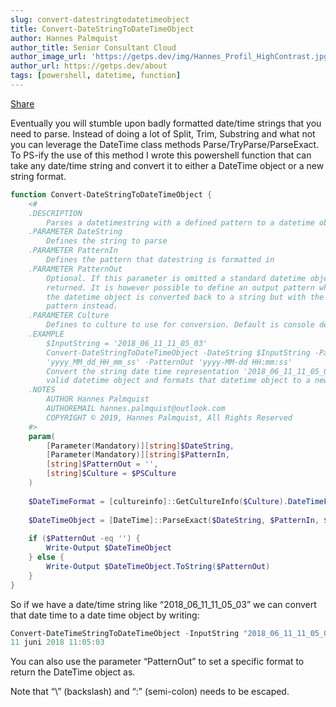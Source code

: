 ```yaml
---
slug: convert-datestringtodatetimeobject
title: Convert-DateStringToDateTimeObject
author: Hannes Palmquist
author_title: Senior Consultant Cloud
author_image_url: 'https://getps.dev/img/Hannes_Profil_HighContrast.jpg'
author_url: https://getps.dev/about
tags: [powershell, datetime, function]
---
```


<div class="fb-share-button" 
data-href="https://getps.dev/blog/convert-datestringtodatetimeobject" 
data-layout="button" 
data-size="small">
<a target="_blank" href="https://www.facebook.com/sharer/sharer.php?u=https%3A%2F%2Fdevelopers.facebook.com%2Fdocs%2Fplugins%2F&amp;src=sdkpreparse" class="fb-xfbml-parse-ignore">Share</a></div>

<div class="fb-share-button" 
data-href="https://www.your-domain.com/your-page.html" 
data-layout="button_count">
</div>

Eventually you will stumble upon badly formatted date/time strings that you need to parse. Instead of doing a lot of Split, Trim, Substring and what not you can leverage the DateTime class methods Parse/TryParse/ParseExact. To PS-ify the use of this method I wrote this powershell function that can take any date/time string and convert it to either a DateTime object or a new string format.

```powershell
function Convert-DateStringToDateTimeObject {
    <#
    .DESCRIPTION
        Parses a datetimestring with a defined pattern to a datetime object
    .PARAMETER DateString
        Defines the string to parse
    .PARAMETER PatternIn
        Defines the pattern that datestring is formatted in
    .PARAMETER PatternOut
        Optional. If this parameter is omitted a standard datetime object is 
        returned. It is however possible to define an output pattern where 
        the datetime object is converted back to a string but with the output 
        pattern instead.
    .PARAMETER Culture
        Defines to culture to use for conversion. Default is console default ($PSCulture)
    .EXAMPLE
        $InputString = '2018_06_11_11_05_03'
        Convert-DateStringToDateTimeObject -DateString $InputString -PatternIn 
        'yyyy_MM_dd_HH_mm_ss' -PatternOut 'yyyy-MM-dd HH:mm:ss'
        Convert the string date time representation '2018_06_11_11_05_03' to a 
        valid datetime object and formats that datetime object to a new string format.
    .NOTES
        AUTHOR Hannes Palmquist
        AUTHOREMAIL hannes.palmquist@outlook.com
        COPYRIGHT © 2019, Hannes Palmquist, All Rights Reserved
    #>
    param(
        [Parameter(Mandatory)][string]$DateString,
        [Parameter(Mandatory)][string]$PatternIn,
        [string]$PatternOut = '',
        [string]$Culture = $PSCulture
    )
 
    $DateTimeFormat = [cultureinfo]::GetCultureInfo($Culture).DateTimeFormat
 
    $DateTimeObject = [DateTime]::ParseExact($DateString, $PatternIn, $DateTimeFormat)
 
    if ($PatternOut -eq '') {
        Write-Output $DateTimeObject
    } else {
        Write-Output $DateTimeObject.ToString($PatternOut)
    }
}
```

So if we have a date/time string like “2018_06_11_11_05_03” we can convert that date time to a date time object by writing:

```powershell
Convert-DateTimeStringToDateTimeObject -InputString "2018_06_11_11_05_03" -PatternIn "yyyy_MM_dd_HH_mm_ss"
11 juni 2018 11:05:03
```

You can also use the parameter “PatternOut” to set a specific format to return the DateTime object as.

Note that “\” (backslash) and “:” (semi-colon) needs to be escaped.